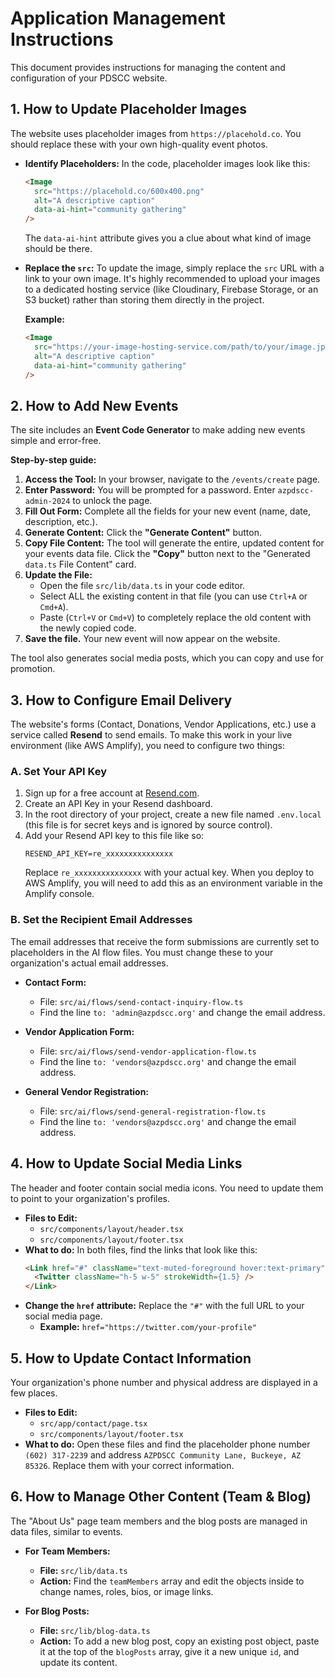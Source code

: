 # Application Management Instructions

This document provides instructions for managing the content and configuration of your PDSCC website.

## 1. How to Update Placeholder Images

The website uses placeholder images from `https://placehold.co`. You should replace these with your own high-quality event photos.

- **Identify Placeholders:** In the code, placeholder images look like this:
  ```html
  <Image 
    src="https://placehold.co/600x400.png" 
    alt="A descriptive caption"
    data-ai-hint="community gathering" 
  />
  ```
  The `data-ai-hint` attribute gives you a clue about what kind of image should be there.

- **Replace the `src`:** To update the image, simply replace the `src` URL with a link to your own image. It's highly recommended to upload your images to a dedicated hosting service (like Cloudinary, Firebase Storage, or an S3 bucket) rather than storing them directly in the project.

  **Example:**
  ```html
  <Image 
    src="https://your-image-hosting-service.com/path/to/your/image.jpg" 
    alt="A descriptive caption"
    data-ai-hint="community gathering" 
  />
  ```

## 2. How to Add New Events

The site includes an **Event Code Generator** to make adding new events simple and error-free.

**Step-by-step guide:**

1.  **Access the Tool:** In your browser, navigate to the `/events/create` page.
2.  **Enter Password:** You will be prompted for a password. Enter `azpdscc-admin-2024` to unlock the page.
3.  **Fill Out Form:** Complete all the fields for your new event (name, date, description, etc.).
4.  **Generate Content:** Click the **"Generate Content"** button.
5.  **Copy File Content:** The tool will generate the entire, updated content for your events data file. Click the **"Copy"** button next to the "Generated `data.ts` File Content" card.
6.  **Update the File:**
    - Open the file `src/lib/data.ts` in your code editor.
    - Select ALL the existing content in that file (you can use `Ctrl+A` or `Cmd+A`).
    - Paste (`Ctrl+V` or `Cmd+V`) to completely replace the old content with the newly copied code.
7.  **Save the file.** Your new event will now appear on the website.

The tool also generates social media posts, which you can copy and use for promotion.

## 3. How to Configure Email Delivery

The website's forms (Contact, Donations, Vendor Applications, etc.) use a service called **Resend** to send emails. To make this work in your live environment (like AWS Amplify), you need to configure two things:

### A. Set Your API Key

1.  Sign up for a free account at [Resend.com](https://resend.com).
2.  Create an API Key in your Resend dashboard.
3.  In the root directory of your project, create a new file named `.env.local` (this file is for secret keys and is ignored by source control).
4.  Add your Resend API key to this file like so:
    ```
    RESEND_API_KEY=re_xxxxxxxxxxxxxxx
    ```
    Replace `re_xxxxxxxxxxxxxxx` with your actual key. When you deploy to AWS Amplify, you will need to add this as an environment variable in the Amplify console.

### B. Set the Recipient Email Addresses

The email addresses that receive the form submissions are currently set to placeholders in the AI flow files. You must change these to your organization's actual email addresses.

-   **Contact Form:**
    -   File: `src/ai/flows/send-contact-inquiry-flow.ts`
    -   Find the line `to: 'admin@azpdscc.org'` and change the email address.

-   **Vendor Application Form:**
    -   File: `src/ai/flows/send-vendor-application-flow.ts`
    -   Find the line `to: 'vendors@azpdscc.org'` and change the email address.

-   **General Vendor Registration:**
    -   File: `src/ai/flows/send-general-registration-flow.ts`
    -   Find the line `to: 'vendors@azpdscc.org'` and change the email address.

## 4. How to Update Social Media Links

The header and footer contain social media icons. You need to update them to point to your organization's profiles.

-   **Files to Edit:**
    -   `src/components/layout/header.tsx`
    -   `src/components/layout/footer.tsx`
-   **What to do:** In both files, find the links that look like this:
    ```html
    <Link href="#" className="text-muted-foreground hover:text-primary">
      <Twitter className="h-5 w-5" strokeWidth={1.5} />
    </Link>
    ```
-   **Change the `href` attribute:** Replace the `"#"` with the full URL to your social media page.
    -   **Example:** `href="https://twitter.com/your-profile"`

## 5. How to Update Contact Information

Your organization's phone number and physical address are displayed in a few places.

-   **Files to Edit:**
    -   `src/app/contact/page.tsx`
    -   `src/components/layout/footer.tsx`
-   **What to do:** Open these files and find the placeholder phone number `(602) 317-2239` and address `AZPDSCC Community Lane, Buckeye, AZ 85326`. Replace them with your correct information.

## 6. How to Manage Other Content (Team & Blog)

The "About Us" page team members and the blog posts are managed in data files, similar to events.

-   **For Team Members:**
    -   **File:** `src/lib/data.ts`
    -   **Action:** Find the `teamMembers` array and edit the objects inside to change names, roles, bios, or image links.

-   **For Blog Posts:**
    -   **File:** `src/lib/blog-data.ts`
    -   **Action:** To add a new blog post, copy an existing post object, paste it at the top of the `blogPosts` array, give it a new unique `id`, and update its content.
